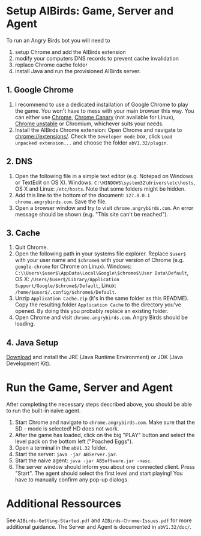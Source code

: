# Setup AIBirds: Game, Server and Agent
To run an Angry Birds bot you will need to

1. setup Chrome and add the AIBirds extension
2. modify your computers DNS records to prevent cache invalidation
3. replace Chrome cache folder
4. install Java and run the provisioned AIBirds server.

## 1. Google Chrome
1. I recommend to use a dedicated installation of Google Chrome to play the game. You won't have to mess with your main browser this way. You can either use [Chrome](https://www.google.de/chrome/browser/desktop/index.html), [Chrome Canary](https://www.google.com/chrome/browser/canary.html) (not available for Linux), [Chrome unstable](https://www.google.com/chrome/browser/desktop/index.html?platform=linux&extra=devchannel) or Chromium, whichever suits your needs.
2. Install the AIBirds Chrome extension: Open Chrome and navigate to [chrome://extensions/](chrome://extensions/). Check the `Developer mode` box, click `Load unpacked extension...` and choose the folder `abV1.32/plugin`.

## 2. DNS
1. Open the following file in a simple text editor (e.g. Notepad on Windows or TextEdit on OS X). Windows: `C:\WINDOWS\system32\drivers\etc\hosts`, OS X and Linux: `/etc/hosts`. Note that some folders might be hidden.
2. Add this line to the bottom of the document:
`127.0.0.1       chrome.angrybirds.com`. Save the file.
3. Open a browser window and try to visit `chrome.angrybirds.com`. An error message should be shown (e.g. "This site can't be reached").

## 3. Cache
1. Quit Chrome. 
2. Open the following path in your systems file explorer. Replace `$user$` with your user name and `$chrome$` with your version of Chrome (e.g. `google-chrome` for Chrome on Linux).  Windows: `C:\\Users\$user$\AppData\Local\Google\$chrome$\User Data\Default`, OS X: `/Users/$user$/Library/Application Support/Google/$chrome$/Default`, Linux: `/home/$user$/.config/$chrome$/Default`.
3. Unzip `Application Cache.zip` (it's in the same folder as this README). Copy the resulting folder `Application Cache` to the directory you've opened. By doing this you probably replace an existing folder.
5. Open Chrome and visit `chrome.angrybirds.com`. Angry Birds should be loading.

## 4. Java Setup
[Download](http://www.oracle.com/technetwork/java/javase/downloads/index.html) and install the JRE (Java Runtime Environment) or JDK (Java Development Kit).

# Run the Game, Server and Agent
After completing the necessary steps described above, you should be able to run the built-in naive agent.
1. Start Chrome and navigate to `chrome.angrybirds.com`. Make sure that the SD - mode is selected! HD does not work.
2. After the game has loaded, click on the big "PLAY" button and select the level pack on the bottom left ("Poached Eggs").
3. Open a terminal in the `abV1.32` folder.
4. Start the server: `java -jar ABServer.jar`.
5. Start the naive agent: `java -jar ABSoftware.jar -nasc`.
6. The server window should inform you about one connected client. Press "Start". The agent should select the first level and start playing! You have to manually confirm any pop-up dialogs.

# Additional Ressources
See `AIBirds-Getting-Started.pdf` and `AIBirds-Chrome-Issues.pdf` for more additional guidance. The Server and Agent is documented in `abV1.32/doc/`.
